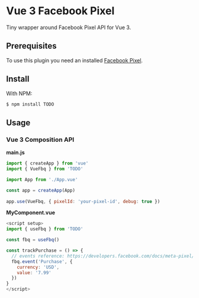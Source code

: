 # Vue 3 Facebook Pixel
Tiny wrapper around Facebook Pixel API for Vue 3.

## Prerequisites
To use this plugin you need an installed [Facebook Pixel](https://developers.facebook.com/docs/meta-pixel/get-started).

## Install
With NPM:
```bash
$ npm install TODO
```

## Usage

### Vue 3 Composition API

**main.js**
```js
import { createApp } from 'vue'
import { VueFbq } from 'TODO'

import App from './App.vue'

const app = createApp(App)
  
app.use(VueFbq, { pixelId: 'your-pixel-id', debug: true })
```

**MyComponent.vue**
```js
<script setup>
import { useFbq } from 'TODO'

const fbq = useFbq()

const trackPurchase = () => {
  // events reference: https://developers.facebook.com/docs/meta-pixel/reference
  fbq.event('Purchase', {
    currency: 'USD',
    value: '7.99'
  })
}
</script>
```